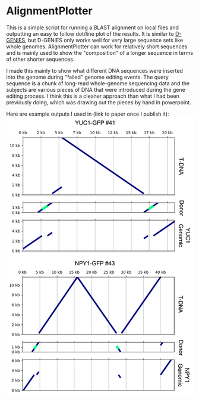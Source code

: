 # AlignmentPlotter

This is a simple script for running a BLAST alignment on local files and outputting an easy to follow dot/line plot of the results. It is similar to [D-GENIES](https://dgenies.toulouse.inra.fr), but D-GENIES only works well for very large sequence sets like whole genomes. AlignmentPlotter can work for relatively short sequences and is mainly used to show the "composition" of a longer sequence in terms of other shorter sequences.

I made this mainly to show what different DNA sequences were inserted into the genome during "failed" genome editing events. The query sequence is a chunk of long-read whole-genome sequencing data and the subjects are various pieces of DNA that were introduced during the gene editing process. I think this is a cleaner approach than what I had been previously doing, which was drawing out the pieces by hand in powerpoint.

Here are example outputs I used in (link to paper once I publish it):
![Image](/Files/AlignmentPlotter1.png)
